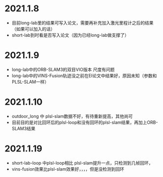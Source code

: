 # 2021.1.8
-	目前long-lab里的结果可写入论文，需要再补充加入激光里程计之后的结果（如果可以加入的话）
-	short-lab到时看是否写入论文（因为已经long-lab做支撑了）

# 2021.1.9
-	long-lab中的ORB-SLAM3的双目VIO版本 尺度有问题
-	long-lab中的VINS-Fusion轨迹没之前在EI论文中结果好，原因未知（参数和PLSL-SLAM一样）

# 2021.1.10
-	outdoor_long 中 plsl-slam数据不好，有待重新提高，其他尚可
-	目前目的是对比回环后的plsl-loop和没有回环的plsl-slam结果，再加上ORB-SLAM3结果

# 2021.1.19
-   short-lab-loop 中plsl-loop相比 plsl-slam提升一点，只检测到几帧回环，
-   vins-fusion效果比plsl-slam效果好，，，，但是没检测到回环

